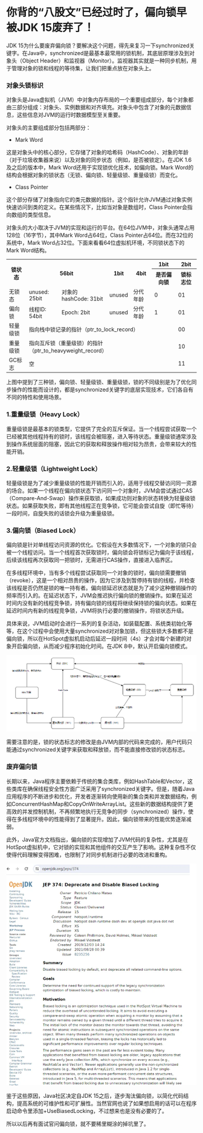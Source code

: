 # 你背的“八股文”已经过时了，偏向锁早被JDK 15废弃了！
JDK 15为什么要废弃偏向锁？要解决这个问题，得先来复习一下synchronized关键字。在Java中，synchronized是最基本最常用的锁机制，其底层原理涉及到对象头（Object Header）和监视器（Monitor）。监视器其实就是一种同步机制，用于管理对象的锁和线程的等待集，让我们把重点放在对象头上。

### 对象头锁标识

对象头是Java虚拟机（JVM）中对象内存布局的一个重要组成部分，每个对象都由三部分组成：对象头、实例数据和对齐填充。对象头中包含了对象的元数据信息，这些信息对JVM的运行时数据模型至关重要。

对象头的主要组成部分包括两部分：

*   Mark Word
    

这是对象头中的核心部分，它存储了对象的哈希码（HashCode）、对象的年龄（对于垃圾收集器来说）以及对象的同步状态（例如，是否被锁定）。在JDK 1.6及之后的版本中，Mark Word还用于实现锁优化技术，如偏向锁。Mark Word的结构会根据对象的锁状态（无锁、偏向锁、轻量级锁、重量级锁）而变化。

*   Class Pointer
    

这个部分存储了对象指向它的类元数据的指针。这个指针允许JVM通过对象实例快速访问到类的定义。在某些情况下，比如当对象是数组时，Class Pointer会指向数组的类型信息。

对象头的大小取决于JVM的实现和运行的平台。在64位JVM中，对象头通常占用128位（16字节），其中Mark Word占64位，Class Pointer占64位。而在32位的系统中，Mark Word占32位。下面来看看64位虚拟机环境，不同锁状态下的Mark Word结构。

<table>
    <tr>
        <th rowspan="2">锁状态</th>
        <th rowspan="2" colspan="2">56bit</th>
        <th rowspan="2">1bit</th>
        <th rowspan="2">4bit</th>
        <th>1bit</th>
        <th>2bit</th>
    </tr>
    <tr>
       <th>是否偏向锁</th>
        <th>锁标志位</th>
    </tr>
    <tr>
        <td>无锁态</td>
        <td>unused: 25bit</td>
        <td>对象的hashCode: 31bit</td>
        <td>unused</td>
        <td>分代年龄</td>
        <td>0</td>
        <td>01</td>
    </tr>
    <tr>
        <td>偏向锁</td>
        <td>线程ID: 54bit</td>
        <td>Epoch: 2bit</td>
        <td>unused</td>
        <td>分代年龄</td>
        <td>1</td>
        <td>01</td>
    </tr>
    <tr>
        <td>轻量级锁</td>
        <td colspan="5">指向栈中锁记录的指针（ptr_to_lock_record）</td>
        <td>00</td>
    </tr>
    <tr>
        <td>重量级锁</td>
        <td colspan="5">指向互斥锁（重量级锁）的指针（ptr_to_heavyweight_record）</td>
        <td>10</td>
    </tr>
    <tr>
        <td>GC标志</td>
        <td colspan="5">空</td>
        <td>11</td>
    </tr>
</table>


上图中提到了三种锁，偏向锁、轻量级锁、重量级锁，锁的不同级别是为了优化同步操作的性能而设计的，都是synchronized关键字的底层实现技术，它们各自有不同的特性和使用场景。

### 1.重量级锁（Heavy Lock）

重量级锁是最基本的锁类型，它提供了完全的互斥保证。当一个线程尝试获取一个已经被其他线程持有的锁时，该线程会被阻塞，进入等待状态。重量级锁通常涉及到操作系统层面的阻塞，因此它的获取和释放操作相对较为昂贵，会带来较大的性能开销。

### 2.轻量级锁（Lightweight Lock）

轻量级锁是为了减少重量级锁的性能开销而引入的，适用于线程交替访问同一资源的场合。如果一个线程在偏向锁状态下访问同一个对象时，JVM会尝试通过CAS（Compare-And-Swap）操作来获取锁，如果成功则对象的状态转换为轻量级锁状态。如果获取失败，即有其他线程正在竞争锁，它可能会尝试自旋（即忙等待）一段时间，自旋失败的话锁会升级为重量级锁。

### 3.偏向锁（Biased Lock）

偏向锁是针对单线程访问资源的优化。它假设在大多数情况下，一个对象的锁只会被一个线程访问。当一个线程首次获取锁时，偏向锁会将锁标记为偏向于该线程，后续该线程再次获取同一把锁时，无需进行CAS操作，直接进入临界区。

在多线程环境中，当有多个线程尝试获取同一个对象的锁时，偏向锁需要撤销（revoke），这是一个相对昂贵的操作，因为它涉及到暂停持有锁的线程，并检查该线程是否仍然是锁的唯一持有者。偏向锁延迟状态就是为了减少这种撤销操作的频率而引入的。在延迟状态下，JVM会推迟执行偏向锁的撤销操作。如果在延迟时间内没有新的线程竞争锁，持有偏向锁的线程将继续保持锁的偏向状态。如果在延迟时间内有新的线程竞争锁，JVM将执行必要的撤销操作，将锁状态升级。

具体来说，JVM启动时会进行一系列的复杂活动，如装载配置、系统类初始化等等，在这个过程中会使用大量synchronized对对象加锁，但这些锁大多数都不是偏向锁，所以在HotSpot虚拟机启动后延迟一段时间（4s）才会对每个新建的对象开启偏向锁，从而减少程序初始化时间。在JDK 8中，默认开启偏向锁模式。

![img.png](../../img/redis/01/lock_change.png)

需要注意的是，锁的状态标志的修改是由JVM内部的代码来完成的，用户代码只能通过synchronized关键字来获取和释放锁，而不能直接修改锁的状态标志。

### 废弃偏向锁

长期以来，Java程序主要依赖于传统的集合类库，例如HashTable和Vector，这些类库在确保线程安全性方面广泛采用了synchronized关键字。但是，随着Java应用程序的不断进步和优化，开发者逐渐转向使用新的集合类和并发数据结构，例如ConcurrentHashMap和CopyOnWriteArrayList。这些新的数据结构提供了更高效的并发控制机制，不再频繁地执行无竞争的同步（synchronized）操作，使得在多线程环境中的性能得到了显著提升。因此，偏向锁带来的性能优势逐渐减弱。

此外，Java官方文档指出，偏向锁的实现增加了JVM代码的复杂性，尤其是在HotSpot虚拟机中，它对锁的实现和其他组件的交互产生了影响。这种复杂性不仅使得代码理解变得困难，也限制了对同步机制进行必要的改进和重构。

![img.png](../../img/redis/01/jdk15_deprecate_biased_lock.png)

鉴于这些原因，Java社区决定自JDK 15之后，逐步淘汰偏向锁，以简化代码结构，提高系统的可维护性和可扩展性。当然官网也说了如果想启用的话可以在程序启动命令里添加+UseBiasedLocking，不过想来也是没有必要的了。

所以以后再有面试官问偏向锁，就不要稀里糊涂的掉坑里了。